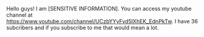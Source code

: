 Hello guys! I am [SENSITIVE INFORMATION]. You can access my youtube channel at https://www.youtube.com/channel/UCzbYYyFvd5lXhEK_EdnPkTw. I have 36 subcribers and if you subscribe to me that would mean a lot.
